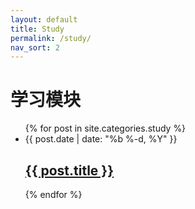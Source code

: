 ```yaml
---
layout: default
title: Study
permalink: /study/
nav_sort: 2
---
```


<div class="home">

  <h1 class="page-heading">学习模块</h1>
<div class="card-wrapper">
  <ul id='cardTest' class="post-list">
    {% for post in site.categories.study %}
      <li  class="card left" data-sort = "{{ forloop.index }}">
        <span class="post-meta">{{ post.date | date: "%b %-d, %Y" }}</span>
        <h2>
          <a class="post-link" href="{{ post.url | prepend: site.baseurl }}">{{ post.title }}</a>
        </h2>
      </li>
    {% endfor %}
  </ul>
  
</div>
<script>
    seajs.use("/sources/static/common/src/cardList.js"); 
</script>

